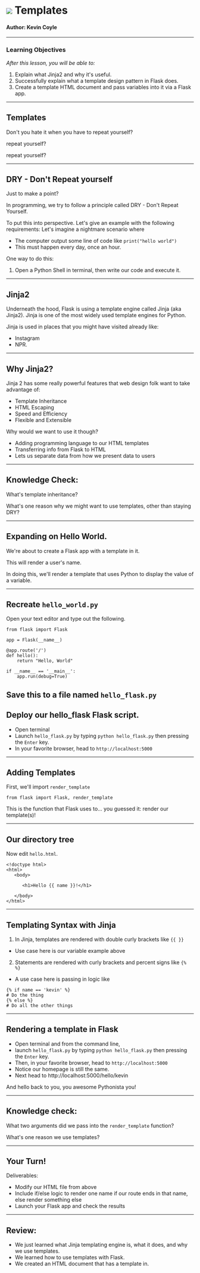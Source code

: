 # ![](https://ga-dash.s3.amazonaws.com/production/assets/logo-9f88ae6c9c3871690e33280fcf557f33.png) Templates

#### Author: Kevin Coyle
-----

### Learning Objectives
*After this lesson, you will be able to:*
1. Explain what Jinja2 and why it's useful.
2. Successfully explain what a template design pattern in Flask does.
3. Create a template HTML document and pass variables into it via a Flask app.

---------

## Templates

Don't you hate it when you have to repeat yourself?

repeat yourself?

repeat yourself?

--- 

## DRY - Don't Repeat yourself
<!--  
- If it takes you 4 seconds to type out the code, you'd spend ~194 hours over the course of the next 20 hours just writing the code (4 seconds an hour * 24 hours * 365 days * 20 years). Ew! Not to mention the time to launch the shell, and even worse, all the sleep you'll lose, waking up once an hour to write that code. Sweet sweet sleep! 

- Better to write a program once that prints this for us. 

- This is part of what makes templating so powerful. 

- Rather than hardcoding all variables into our flask app, we can use a template to render some value (aka "data") that we assign to those variables, for us.

- Flask uses Jinja2 as its template engine.-->
Just to make a point? 

In programming, we try to follow a principle called DRY - Don't Repeat Yourself. 

To put this into perspective. Let's give an example with the following requirements:
Let's imagine a nightmare scenario where 
- The computer output some line of code like `print("hello world")` 
- This must happen every day, once an hour. 

One way to do this: 
1. Open a Python Shell in terminal, then write our code and execute it. 


----

## Jinja2

Underneath the hood, Flask is using a template engine called Jinja (aka Jinja2). Jinja is one of the most widely used template engines for Python.

Jinja is used in places that you might have visited already like: 
- Instagram 
- NPR.

---

## Why Jinja2? 
<!-- - Jinja2 is kind of like the engine that powers our vehicle (Flask). However, this happens under the hood. 
- We're peering under the hood real quick to get an idea of what our engine can do. 

Some examples of what makes Jinja2 awesome are: 
- Template Inheritance:
You can extend templates in very efficient ways.
- HTML Escaping
Malicious and naughty users can create XSS attacks by injecting HTML code into our site where other users insert data.
- Speed and Efficiency
Jinja2 is very fast. It compiles optimized Python code. 
- Flexible and Extensible
It's really easy to add our own filters and functions.-->

Jinja 2 has some really powerful features that web design folk want to take advantage of:

- Template Inheritance
- HTML Escaping
- Speed and Efficiency
- Flexible and Extensible

Why would we want to use it though? 
- Adding programming language to our HTML templates
- Transferring info from Flask to HTML
- Lets us separate data from how we present data to users

---
## Knowledge Check:

What's template inheritance?

<!-- Template inheritance is extending templates in very efficient ways -->

What's one reason why we might want to use templates, other than staying DRY?

<!-- Templates allow us to add programming languages to our HTML templates --> 

---

## Expanding on Hello World. 

We're about to create a Flask app with a template in it.

This will render a user's name. 

In doing this, we'll render a template that uses Python to display the value of a variable.

---
## Recreate `hello_world.py`

Open your text editor and type out the following.


```
from flask import Flask

app = Flask(__name__)

@app.route('/')
def hello():
	return "Hello, World"

if __name__ == '__main__':
	app.run(debug=True)
```
Save this to a file named `hello_flask.py` 
---

## Deploy our hello_flask Flask script. 
<!-- After students launch this Flask app, lead them into the next concept by asking the following:
- This is all well and good, but what if we want to be able to dynamically add in some values or not put all of our content into the `return` of our function?

- This is where templates shine. Let's change our hello world Flask script a little. -->
- Open terminal 
- Launch `hello_flask.py` by typing `python hello_flask.py` then pressing the `Enter` key.
- In your favorite browser, head to `http://localhost:5000`
---

## Adding Templates
<!-- This is the function that Flask uses to... you guessed it: render our template(s)!
For this exercise, we want to add some programming language (Python) into our HTML template.-->
First, we'll import `render_template` 

```
from flask import Flask, render_template 
```
This is the function that Flask uses to... you guessed it: render our template(s)!

---

## Our directory tree
<!-- Next, we'll create a folder and an html file. 

> Our render_template is going look for a template folder.

After we make our template folder in our project and add in our html template, our directory will look like the tree print on the screen
-- >
```
project
│   
│
└───app
│   │   hello_flask.py
│   │   
│   │
│   └───templates
│       │   hello.html
```
Go ahead and create a folder called "templates" and in your text editor, create a new file called `hello.html`

---

## Create our HTML template
<!-- - Now edit `hello.html` 
- This is some fairly basic html. 
- We're going to use some templating to pass in variables. -->
Now edit `hello.html`. 

```
<!doctype html>
<html>
   <body>
   
      <h1>Hello {{ name }}!</h1>
      
   </body>
</html>
```

---

## Templating Syntax with Jinja
<!-- - What's awesome about this, is that inside of these brackets, we can pass in Python syntax. 
- In our example, we have a variable, which we're calling `name`. 
- Whatever we assign to the variable `name` will be rendered when our page renders. 
- Statements are where we would pass in logic like {%if this thing%} {% else that thing%}-->
1. In Jinja, templates are rendered with double curly brackets like `{{ }}`
- Use case here is our variable example above
2. Statements are rendered with curly brackets and percent signs like `{% %}`
- A use case here is passing in logic like 
```
{% if name == 'kevin' %}
# Do the thing
{% else %}
# Do all the other things
```

---

## Rendering a template in Flask
<!-- We're going to modify the rest of our Flask app to pass some values into our variable in the template (curly brackets). Let's change the rest of our hello_flask.py so that the whole thing looks the following script on screen.

Here, we use `render_template` function which takes in two arguments: 
1. Our template name, `hello.html`, 
2. Our **context** which, from the documentation is "the variables that should be available in the context of the template." 

Here, our variable is name which is passed into the <user> part of our route, and then becomes the value that we assign to the variable called `name`. -- >
Let's change the rest of our `hello_flask.py`:

```
from flask import Flask, render_template

app = Flask(__name__)

@app.route('/')
def hello():
	return "Hello, World"

@app.route('/hello/<user>')
def hello_name(user):
   return render_template('hello.html', name=user)

if __name__ == '__main__':
	app.run(debug=True)
```
---

## Seeing our Flask App in Action 
<!-- -Note: if you want to change the name in your browser, just change the url where "kevin" is, like: localhost:5000/home/[some Pythonista's name here]

Teaching points:
- Open terminal and from the command line, launch `hello_flask.py` by typing `python hello_flask.py` 
- Then press the `Enter` key. 
- Then, in your favorite browser, head to `http://localhost:5000`
- Notice our homepage is still the same. 
- Next head to http://localhost:5000/hello/kevin
--> 
- Open terminal and from the command line, 
- launch `hello_flask.py` by typing `python hello_flask.py` then pressing the `Enter` key. 
- Then, in your favorite browser, head to `http://localhost:5000`
- Notice our homepage is still the same. 
- Next head to http://localhost:5000/hello/kevin

And hello back to you, you awesome Pythonista you!

---
## Knowledge check:

What two arguments did we pass into the `render_template` function?
<!-- "home.html" - our template name; and name, which is our context -->

What's one reason we use templates?
<!-- - Adding programming language to our HTML templates
- Transferring info from Flask to HTML
- Lets us separate data from how we present data to users --> 

--- 
## Your Turn!

<!-- Now it's your turn. See if you can create a web app that uses a template with an if/else statement within to display "hello kevin" if the route name ends in kevin, else something else if the route name is a different name -->
Deliverables: 
- Modify our HTML file from above
- Include if/else logic to render one name if our route ends in that name, else render something else
- Launch your Flask app and check the results	

---

## Review:

- We just learned what Jinja templating engine is, what it does, and why we use templates.  
- We learned how to use templates with Flask.
- We created an HTML document that has a template in.   
